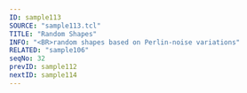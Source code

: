 ```yaml
---
ID: sample113
SOURCE: "sample113.tcl"
TITLE: "Random Shapes"
INFO: "<BR>random shapes based on Perlin-noise variations"
RELATED: "sample106"
seqNo: 32
prevID: sample112
nextID: sample114
---
```

